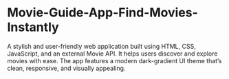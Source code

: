 # Movie-Guide-App-Find-Movies-Instantly
A stylish and user-friendly web application built using HTML, CSS, JavaScript, and an external Movie API. It helps users discover and explore movies with ease. The app features a modern dark-gradient UI theme that’s clean, responsive, and visually appealing.
